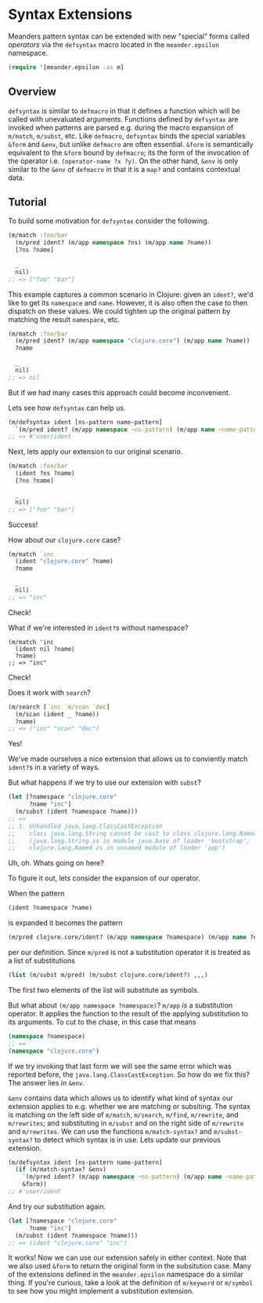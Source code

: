 # Syntax Extensions


Meanders pattern syntax can be extended with new "special" forms called _operators_ via the `defsyntax` macro located in the `meander.epsilon` namespace.


```clj
(require '[meander.epsilon :as m]
```

## Overview

`defsyntax` is similar to `defmacro` in that it defines a function which will be called with unevaluated arguments.
Functions defined by `defsyntax` are invoked when patterns are parsed e.g. during the macro expansion of `m/match`, `m/subst`, etc.
Like `defmacro`, `defsyntax` binds the special variables `&form` and `&env`, but unlike `defmacro` are often essential.
`&form` is semantically equivalent to the `&form` bound by `defmacro`; its the form of the invocation of the operator i.e. `(operator-name ?x ?y)`.
On the other hand, `&env` is only similar to the `&env` of `defmacro` in that it is a `map?` and contains contextual data.

## Tutorial

To build some motivation for `defsyntax` consider the following.

```clj
(m/match :foo/bar
  (m/pred ident? (m/app namespace ?ns) (m/app name ?name))
  [?ns ?name]
  
  _
  nil)
;; => ["foo" "bar"]
```

This example captures a common scenario in Clojure: given an `ident?`, we'd like to get its `namespace` and `name`.
However, it is also often the case to then dispatch on these values.
We could tighten up the original pattern by matching the result `namespace`, etc.


```clj
(m/match :foo/bar
  (m/pred ident? (m/app namespace "clojure.core") (m/app name ?name))
  ?name
  
  _
  nil)
;; => nil
```

But if we had many cases this approach could become inconvenient.

Lets see how `defsyntax` can help us.

```clj
(m/defsyntax ident [ns-pattern name-pattern]
  `(m/pred ident? (m/app namespace ~ns-pattern) (m/app name ~name-pattern)))
;; => #'user/ident
```

Next, lets apply our extension to our original scenario.

```clj
(m/match :foo/bar
  (ident ?ns ?name)
  [?ns ?name]

  _
  nil)
;; => ["foo" "bar"]
```

Success!

How about our `clojure.core` case?

```clj
(m/match `inc
  (ident "clojure.core" ?name)
  ?name

  _
  nil)
;; => "inc"
```

Check!

What if we're interested in `ident?`s without namespace?

```
(m/match 'inc
  (ident nil ?name)
  ?name)
;; => "inc"
```

Check!

Does it work with `search`?

```clj
(m/search [`inc `m/scan `dec]
  (m/scan (ident _ ?name))
  ?name)
;; => ("inc" "scan" "dec")
```

Yes!

We've made ourselves a nice extension that allows us to conviently match `ident?`s in a variety of ways.

But what happens if we try to use our extension with `subst`?

```clj
(let [?namespace "clojure.core"
      ?name "inc"]
  (m/subst (ident ?namespace ?name)))
;; =>
;; 1. Unhandled java.lang.ClassCastException
;;    class java.lang.String cannot be cast to class clojure.lang.Named
;;    (java.lang.String is in module java.base of loader 'bootstrap';
;;    clojure.lang.Named is in unnamed module of loader 'app')
```

Uh, oh.
Whats going on here?

To figure it out, lets consider the expansion of our operator.

When the pattern

```clj
(ident ?namespace ?name)
```

is expanded it becomes the pattern

```clj
(m/pred clojure.core/ident? (m/app namespace ?namespace) (m/app name ?name))
```

per our definition.
Since `m/pred` is not a substitution operator it is treated as a list of substitutions

```clj
(list (m/subst m/pred) (m/subst clojure.core/ident?) ,,,)
```

The first two elements of the list will substitute as symbols.

But what about `(m/app namespace ?namespace)`?
`m/app` _is_ a substitution operator.
It applies the function to the result of the applying substitution to its arguments.
To cut to the chase, in this case that means

```clj
(namespace ?namespace)
;; ==
(namespace "clojure.core")
```

If we try invoking that last form we will see the same error which was reported before, the `java.lang.ClassCastException`.
So how do we fix this?
The answer lies in `&env`.

`&env` contains data which allows us to identify what kind of syntax our extension applies to e.g. whether we are matching or subsiting.
The syntax is matching on the left side of `m/match`, `m/search`, `m/find`, `m/rewrite`, and `m/rewrites`; and substituting in `m/subst` and on the right side of `m/rewrite` and `m/rewrites`.
We can use the functions `m/match-syntax?` and `m/subst-syntax?` to detect which syntax is in use.
Lets update our previous extension.

```clj
(m/defsyntax ident [ns-pattern name-pattern]
  (if (m/match-syntax? &env)
    `(m/pred ident? (m/app namespace ~ns-pattern) (m/app name ~name-pattern))
    &form))
;; #'user/ident
```

And try our substitution again.

```clj
(let [?namespace "clojure.core"
      ?name "inc"]
  (m/subst (ident ?namespace ?name)))
;; => (ident "clojure.core" "inc")
```

It works!
Now we can use our extension safely in either context.
Note that we also used `&form` to return the original form in the subsitution case.
Many of the extensions defined in the `meander.epsilon` namespace do a similar thing.
If you're curious, take a look at the definition of `m/keyword` or `m/symbol` to see how you might implement a substitution extension.
